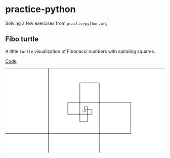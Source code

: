 # practice-python

Solving a few exercises from `practicepython.org`


## Fibo turtle

A little `turtle` visualization of Fibonacci numbers with spiraling squares.

[Code](13_turtle.py)

![](13_turtle.png)
